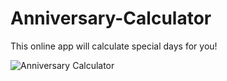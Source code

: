 # Anniversary-Calculator
This online app will calculate special days for you!


![Anniversary Calculator](https://user-images.githubusercontent.com/106638262/196902167-79edf34d-d69a-46fd-ae5a-89a3fc27c621.png)
